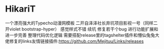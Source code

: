 # HikariT
一个漂亮强大的Typecho动漫网模板
二开自泽泽社长弃坑项目影视一号（同样二开violet bootstrap-hyper） 感觉样式不错
续坑 修复若干个bug 进行功能扩展和进一步完善 整理代码优化逻辑
需要搭配release里的tagshelter插件和懵仙兔兔大佬修复的links友情链接插件:https://github.com/Mejituu/Links/releases

